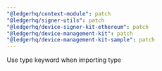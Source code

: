 ```yaml
---
"@ledgerhq/context-module": patch
"@ledgerhq/signer-utils": patch
"@ledgerhq/device-signer-kit-ethereum": patch
"@ledgerhq/device-management-kit": patch
"@ledgerhq/device-management-kit-sample": patch
---
```


Use type keyword when importing type
